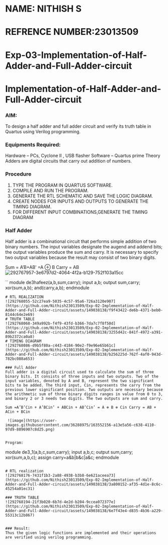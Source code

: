 # NAME: NITHISH S
# REFRENCE NUMBER:23013509
# Exp-03-Implementation-of-Half-Adder-and-Full-Adder-circuit

# Implementation-of-Half-Adder-and-Full-Adder-circuit
### AIM:
To design a half adder and full adder circuit and verify its truth table in Quartus using Verilog programming.

### Equipments Required:
Hardware – PCs, Cyclone II , USB flasher
Software – Quartus prime
Theory
Adders are digital circuits that carry out addition of numbers.
###  Procedure
1. TYPE THE PROGRAM IN QUARTUS SOFTWARE.
2. COMPILE AND RUN THE PROGRAM.
3. GENERATE THE RTL SCHEMATIC AND SAVE THE LOGIC DIAGRAM.
4. CREATE NODES FOR  INPUTS AND OUTPUTS TO GENERATE THE TIMING DIAGRAM.
5. FOR DIFFERENT INPUT COMBINATIONS,GENERATE THE TIMING DIAGRAM
   
### Half Adder
Half adder is a combinational circuit that performs simple addition of two binary numbers. The input variables designate the augend and addend bits; the output variables produce the sum and carry. It is necessary to specify two output variables because the result may consist of two binary digits.

Sum = A’B+AB’ =A ⊕ B Carry = AB
![292767957-3e6797d2-4064-4f2a-b129-752f103a15cc](https://github.com/Nithish23013509/Exp-02-Implementation-of-Half-Adder-and-Full-Adder-circuit/assets/149038138/fe444606-cfe3-4b25-8b94-169195d6f96c)

``
module de3hafeez(a,b,sum,carry);
input a,b;
output sum,carry;
xor(sum,a,b);
and(carry,a,b);
endmodule
```
# RTL REALIZATION
![292768055-52c27ea9-5035-4c57-95a6-726a3120e907](https://github.com/Nithish23013509/Exp-02-Implementation-of-Half-Adder-and-Full-Adder-circuit/assets/149038138/f9f43422-de6b-4371-beb0-8144c64e2e69)
# TRUTH TABLE
![292768068-349a992b-f4f9-43fd-b366-7da7c7f8f50d](https://github.com/Nithish23013509/Exp-02-Implementation-of-Half-Adder-and-Full-Adder-circuit/assets/149038138/3255d42c-841f-4972-a391-89b2372ca0a8)
# TIMING DIAGRAM
![292768086-d9b5f80a-c443-4184-90e2-f9e96e65b61c](https://github.com/Nithish23013509/Exp-02-Implementation-of-Half-Adder-and-Full-Adder-circuit/assets/149038138/b256225d-762f-4af0-943d-782bc088a653)

### Full Adder
Full adder is a digital circuit used to calculate the sum of three binary bits. It consists of three inputs and two outputs. Two of the input variables, denoted by A and B, represent the two significant bits to be added. The third input, Cin, represents the carry from the previous lower significant position. Two outputs are necessary because the arithmetic sum of three binary digits ranges in value from 0 to 3, and binary 2 or 3 needs two digits. The two outputs are sum and carry.

Sum =A’B’Cin + A’BCin’ + ABCin + AB’Cin’ = A ⊕ B ⊕ Cin Carry = AB + ACin + BCin

 ![image](https://user-images.githubusercontent.com/36288975/163552156-a13e5a56-c638-4110-97d9-8896907c8d25.png)


Program:
```
module de3_1(a,b,c,sum,carry);
input a,b,c;
output sum,carry;
xor(sum,a,b,c);
assign carry=a&b|b&c|a&c;
endmodule
```

# RTL realization
![292768176-7431f1b3-2a88-4938-b3b8-6e621aceea73](https://github.com/Nithish23013509/Exp-02-Implementation-of-Half-Adder-and-Full-Adder-circuit/assets/149038138/3a800152-af35-4d1e-8c6c-45254a01ec31)

### TRUTH TABLE
![292768194-21f3b020-6b7d-4e2d-b204-9ccea072377e](https://github.com/Nithish23013509/Exp-02-Implementation-of-Half-Adder-and-Full-Adder-circuit/assets/149038138/6e7f43e4-d835-4b36-a229-55313c12b867)


### Result:
Thus the given logic functions are implemented and their operations are verified using verilog programming.
